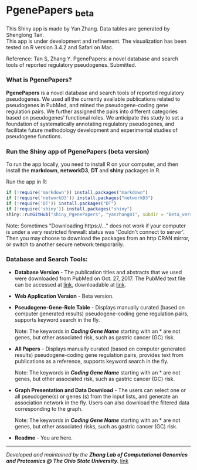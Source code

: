 # PgenePapers <sub>beta</sub>
This Shiny app is made by Yan Zhang. Data tables are generated by Shenglong Tan.  
This app is under development and refinement. The visualization has been tested on R version 3.4.2 and Safari on Mac.

Reference: Tan S, Zhang Y. PgenePapers: a novel database and search tools of reported regulatory pseudogenes. Submitted.

### What is PgenePapers?

**PgenePapers** is a novel database and search tools of reported regulatory pseudogenes. We used all the currently available publications related to pseudogenes in PubMed, and mined the pseudogene-coding gene regulation pairs. We further assigned the pairs into different categories based on pseudogenes’ functional roles. We anticipate this study to set a foundation of systematically annotating regulatory pseudogenes, and facilitate future methodology development and experimental studies of pseudogene functions.

### Run the Shiny app of PgenePapers (beta version)

To run the app locally, you need to install R on your computer, and then install the **markdown**, **networkD3**, **DT** and **shiny** packages in R.  

Run the app in R:

```R
if (!require('markdown')) install.packages("markdown")
if (!require('networkD3')) install.packages("networkD3")
if (!require('DT')) install.packages("DT")
if (!require('shiny')) install.packages("shiny")
shiny::runGitHub("shiny_PgenePapers", "yanzhang01", subdir = "Beta_version")
```

Note: Sometimes "Downloading https://..." does not work if your computer is under a very restricted firewall: status was 'Couldn't connect to server'. Then you may choose to download the packages from an http CRAN mirror, or switch to another secure network temporarily.  

### Database and Search Tools:

- **Database Version** - The publication titles and abstracts that we used were downloaded from PubMed on Oct. 27, 2017. The PubMed text file can be accessed at [link](https://raw.githubusercontent.com/yanzhang01/shiny_PgenePapers/master/Beta_version/pubmed_result.txt), downloadable at [link](https://github.com/yanzhang01/shiny_PgenePapers/blob/master/Beta_version/pubmed_result.txt).

- **Web Application Version** - Beta version.

- **Pseudogene-Gene-Role Table** - Displays manually curated (based on computer generated results) pseudogene-coding gene regulation pairs, supports keyword search in the fly.

  Note: The keywords in **_Coding Gene Name_** starting with an * are not genes, but other associated risk, such as gastric cancer (GC) risk.
  
- **All Papers** - Displays manually curated (based on computer generated results) pseudogene-coding gene regulation pairs, provides text from publications as a reference, supports keyword search in the fly. 

  Note: The keywords in **_Coding Gene Name_** starting with an * are not genes, but other associated risk, such as gastric cancer (GC) risk.

- **Graph Presentation and Data Download** - The users can select one or all pseudogene(s) or genes (s) from the input lists, and generate an association network in the fly. Users can also download the filtered data corresponding to the graph. 

  Note: The keywords in **_Coding Gene Name_** starting with an * are not genes, but other associated risks, such as gastric cancer (GC) risk.

- **Readme** - You are here.

---
_Developed and maintained by the **Zhang Lab of Computational Genomics and Proteomics @ The Ohio State University.**_
[link](https://sites.google.com/site/yanzhanglab/lab-members)
